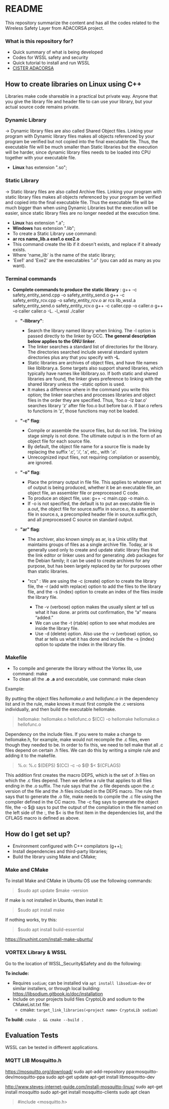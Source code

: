 # README #

This repository summarize the content and has all the codes related to the Wireless Safety Layer from ADACORSA project.

### What is this repository for? ###

* Quick summary of what is being developed
* Codes for WSSL safety and security
* Quick tutorial to install and run WSSL
* [CISTER ADACORSA](http://cister-labs.pt/projects/adacorsa/)

## How to create libraries on Linux using C++ ##

Libraries make code shareable in a practical but private way. Anyone that you give the library file and header file to can use your library, but your actual source code remains private.

### Dynamic Library ###

-> Dynamic library files are also called Shared Object files. Linking your program with Dynamic library files makes all objects referenced by your program be verified but not copied into the final executable file. Thus, the executable file will be much smaller than Static libraries but the execution will be harder, since dynamic library files needs to be loaded into CPU together with your executable file.

* **Linux** has extension ".so";

### Static Library ###

-> Static library files are also called Archive files. Linking your program with static library files makes all objects referenced by your program be verified and copied into the final executable file. Thus the executable file will be much bigger than when using Dynamic Libraries but the execution will be easier, since static library files are no longer needed at the execution time.

* **Linux** has extension ".a";
* **Windows** has extension ".lib";
* To create a Static Library use command: 
* **ar rcs name_lib.a exe1.o exe2.o**
* This command create the lib if it doesn't exists, and replace if it already exists.
* Where 'name_lib' is the name of the static library;
* 'Exe1' and 'Exe2' are the executables ".o" (you can add as many as you want).


### Terminal commands ###

* **Complete commands to produce the static library** :
    g++ -c safety_entity_send.cpp -o safety_entity_send.o 
    g++ -c safety_entity_rcv.cpp -o safety_entity_rcv.o 
    ar rcs lib_wssl.a safety_entity_send.o safety_entity_rcv.o
    g++ -c caller.cpp -o caller.o
    g++ -o caller caller.o -L. -l_wssl
    ./caller

    * **"-llibrary"**:
        * Search the library named library when linking. The -l option is passed directly to the linker by GCC. **The general description below applies to the GNU linker**.
        * The linker searches a standard list of directories for the library. The directories searched include several standard system directories plus any that you specify with **-L**.
        * Static libraries are archives of object files, and have file names like liblibrary.a. Some targets also support shared libraries, which typically have names like liblibrary.so. If both static and shared libraries are found, the linker gives preference to linking with the shared library unless the -static option is used.
        * It makes a difference where in the command you write this option; the linker searches and processes libraries and object files in the order they are specified. Thus, ‘foo.o -lz bar.o’ searches library ‘z’ after file foo.o but before bar.o. If bar.o refers to functions in ‘z’, those functions may not be loaded.

    * **"-c" flag**:
        * Compile or assemble the source files, but do not link. The linking stage simply is not done. The ultimate output is in the form of an object file for each source file.
        * By default, the object file name for a source file is made by replacing the suffix ‘.c’, ‘.i’, ‘.s’, etc., with ‘.o’.
        * Unrecognized input files, not requiring compilation or assembly, are ignored.

    * **"-o" flag**: 
        * Place the primary output in file file. This applies to whatever sort of output is being produced, whether it be an executable file, an object file, an assembler file or preprocessed C code.
        * To produce an object file, use: g++ -c main.cpp -o main.o. 
        * If -o is not specified, the default is to put an executable file in a.out, the object file for source.suffix in source.o, its assembler file in source.s, a precompiled header file in source.suffix.gch, and all preprocessed C source on standard output.

    * **"ar" flag**:
        * The archiver, also known simply as ar, is a Unix utility that maintains groups of files as a single archive file. Today, ar is generally used only to create and update static library files that the link editor or linker uses and for generating .deb packages for the Debian family; it can be used to create archives for any purpose, but has been largely replaced by tar for purposes other than static libraries.

        * "rcs" : We are using the -c (create) option to create the library file, the -r (add with replace) option to add the files to the library file, and the -s (index) option to create an index of the files inside the library file. 
            * The -v (verbose) option makes the usually silent ar tell us what it has done. ar prints out confirmation, the “a” means “added.”
            * We can use the -t (rtable) option to see what modules are inside the library file.
            * Use -d (delete) option. Also use the -v (verbose) option, so that ar tells us what it has done and include the -s (index) option to update the index in the library file.

### Makefile ###

 * To compile and generate the library without the Vortex lib, use command: make
 * To clean all the **.o** **.a** and executable, use command: make clean
 
Example: 

By putting the object files *hellomake.o* and *hellofunc.o* in the dependency list and in the rule, make knows it must first compile the .c versions individually, and then build the executable hellomake.

> hellomake: hellomake.o hellofunc.o 
	$(CC) -o hellomake hellomake.o hellofunc.o 

Dependency on the include files. If you were to make a change to hellomake.h, for example, make would not recompile the .c files, even though they needed to be. In order to fix this, we need to tell make that all .c files depend on certain .h files. We can do this by writing a simple rule and adding it to the makefile.

> %.o: %.c $(DEPS)
    $(CC) -c -o $@ $< $(CFLAGS)

This addition first creates the macro DEPS, which is the set of .h files on which the .c files depend. Then we define a rule that applies to all files ending in the .o suffix. The rule says that the .o file depends upon the .c version of the file and the .h files included in the DEPS macro. The rule then says that to generate the .o file, make needs to compile the .c file using the compiler defined in the CC macro. The -c flag says to generate the object file, the -o $@ says to put the output of the compilation in the file named on the left side of the :, the $< is the first item in the dependencies list, and the CFLAGS macro is defined as above.

## How do I get set up? ##

* Environment configured with C++ compilators (g++);
* Install dependencies and third-party libraries;
* Build the library using Make and CMake;

### Make and CMake

To install Make and CMake in Ubuntu OS use the following commands:

> $sudo apt update
> $make -version

If make is not installed in Ubuntu, then install it:
> $sudo apt install make 

If nothing works, try this:
> $sudo apt install build-essential

https://linuxhint.com/install-make-ubuntu/

### VORTEX Library & WSSL

Go to the location of WSSL_Security&Safety and do the following:

**To include:**
 - Requires ```sodium```; can be installed via ```apt install libsodium-dev``` or similar installers, or through local building: https://libsodium.gitbook.io/doc/installation
 - Include on your projects build files CryptoLib and sodium to the CMakeList.txt file:
   - cmake: ```target_link_libraries(<project name> CryptoLib sodium)```

**To build:**
```cmake . && cmake --build .```

## Evaluation Tests

WSSL can be tested in different applications. 

### MQTT LIB Mosquitto.h


https://mosquitto.org/download/
sudo apt-add-repository ppa:mosquitto-dev/mosquitto-ppa
sudo apt-get update
apt-get install libmosquitto-dev


http://www.steves-internet-guide.com/install-mosquitto-linux/
sudo apt-get install mosquitto
sudo apt-get install mosquitto-clients
sudo apt clean

>#include <mosquitto.h>
